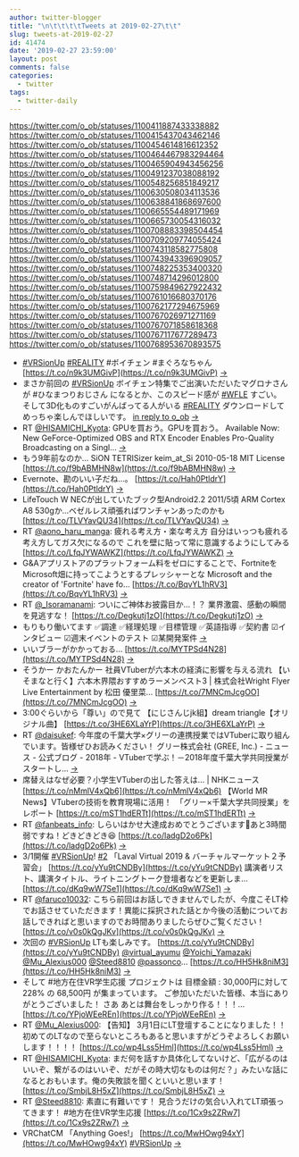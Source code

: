 ```yaml
---
author: twitter-blogger
title: "\n\t\t\t\tTweets at 2019-02-27\t\t"
slug: tweets-at-2019-02-27
id: 41474
date: '2019-02-27 23:59:00'
layout: post
comments: false
categories:
  - twitter
tags:
  - twitter-daily
---
```


https://twitter.com/o_ob/statuses/1100411887433338882 https://twitter.com/o_ob/statuses/1100415437043462146 https://twitter.com/o_ob/statuses/1100454614816612352 https://twitter.com/o_ob/statuses/1100464467983294464 https://twitter.com/o_ob/statuses/1100465904943456256 https://twitter.com/o_ob/statuses/1100491237038088192 https://twitter.com/o_ob/statuses/1100548256851849217 https://twitter.com/o_ob/statuses/1100630508034113536 https://twitter.com/o_ob/statuses/1100638841868697600 https://twitter.com/o_ob/statuses/1100665554489171969 https://twitter.com/o_ob/statuses/1100665730054316032 https://twitter.com/o_ob/statuses/1100708883398504454 https://twitter.com/o_ob/statuses/1100709209774055424 https://twitter.com/o_ob/statuses/1100743118582775808 https://twitter.com/o_ob/statuses/1100743943396909057 https://twitter.com/o_ob/statuses/1100748225353400320 https://twitter.com/o_ob/statuses/1100748714296012800 https://twitter.com/o_ob/statuses/1100759849627922432 https://twitter.com/o_ob/statuses/1100761016680370176 https://twitter.com/o_ob/statuses/1100762177294675969 https://twitter.com/o_ob/statuses/1100767026971271169 https://twitter.com/o_ob/statuses/1100767071858618368 https://twitter.com/o_ob/statuses/1100767117677289473 https://twitter.com/o_ob/statuses/1100768953670893575  

*   [#VRSionUp](https://twitter.com/search?q=%23VRSionUp&src=hash) [#REALITY](https://twitter.com/search?q=%23REALITY&src=hash) #ボイチェン #まぐろなちゃん [https://t.co/n9k3UMGivP](https://t.co/n9k3UMGivP) [->](https://twitter.com/o_ob/statuses/1100411887433338882)
*   まさか前回の [#VRSionUp](https://twitter.com/search?q=%23VRSionUp&src=hash) ボイチェン特集でご出演いただいたマグロナさんが #ひなまつりおじさん になるとか、このスピード感が [#WFLE](https://twitter.com/search?q=%23WFLE&src=hash) すごい。 そして3D化ものすごいがんばってる人がいる [#REALITY](https://twitter.com/search?q=%23REALITY&src=hash) ダウンロードしてめっちゃ楽しんでほしいです。 [in reply to o_ob](https://twitter.com/o_ob/statuses/1100411887433338882) [->](https://twitter.com/o_ob/statuses/1100415437043462146)
*   RT [@HISAMICHI_Kyota](https://twitter.com/HISAMICHI_Kyota): GPUを買おう。GPUを買おう。 Available Now: New GeForce-Optimized OBS and RTX Encoder Enables Pro-Quality Broadcasting on a Singl… [->](https://twitter.com/o_ob/statuses/1100454614816612352)
*   もう9年前なのか... SiON TETRISizer keim_at_Si 2010-05-18 MIT License [https://t.co/f9bABMHN8w](https://t.co/f9bABMHN8w) [->](https://twitter.com/o_ob/statuses/1100464467983294464)
*   Evernote、勘のいい子だね…。 [https://t.co/Hah0PtldrY](https://t.co/Hah0PtldrY) [->](https://twitter.com/o_ob/statuses/1100465904943456256)
*   LifeTouch W NECが出していたブック型Android2.2 2011/5頃 ARM Cortex A8 530gか...ベゼルレス頑張ればワンチャンあったのかも [https://t.co/TLVYavQU34](https://t.co/TLVYavQU34) [->](https://twitter.com/o_ob/statuses/1100491237038088192)
*   RT [@aono_haru_manga](https://twitter.com/aono_haru_manga): 疲れる考え方・楽な考え方 自分はいっつも疲れる考え方してガス欠になるので これを壁に貼って常に意識するようにしてみる [https://t.co/LfqJYWAWKZ](https://t.co/LfqJYWAWKZ) [->](https://twitter.com/o_ob/statuses/1100548256851849217)
*   G&Aアプリストアのプラットフォーム料をゼロにすることで、FortniteをMicrosoft畑に持ってこようとするプレッシャーとな Microsoft and the creator of 'Fortnite' have fo… [https://t.co/BqvYL1hRV3](https://t.co/BqvYL1hRV3) [->](https://twitter.com/o_ob/statuses/1100630508034113536)
*   RT [@_Isoramanami](https://twitter.com/_Isoramanami): ついにご神体お披露目か…！？ 業界激震、感動の瞬間を見逃すな！ [https://t.co/Degkutj1zO](https://t.co/Degkutj1zO) [->](https://twitter.com/o_ob/statuses/1100638841868697600)
*   もりもり働いてます ✅調達 ✅経理処理 ✅目標管理 ✅英語指導 ✅契約書 ☑インタビュー ☑週末イベントのテスト ☑某開発案件 [->](https://twitter.com/o_ob/statuses/1100665554489171969)
*   いいブラーがかかっておる… [https://t.co/MYTPSd4N28](https://t.co/MYTPSd4N28) [->](https://twitter.com/o_ob/statuses/1100665730054316032)
*   そうかー かおたんかー 社員VTuberが六本木の経済に影響を与える流れ 【いそまなと行く】六本木界隈おすすめラーメンベスト3 | 株式会社Wright Flyer Live Entertainment by 松田 優里菜… [https://t.co/7MNCmJcgOO](https://t.co/7MNCmJcgOO) [->](https://twitter.com/o_ob/statuses/1100708883398504454)
*   3:00ぐらいから「尊い」ので見て 【にじさんじjk組】dream triangle【オリジナル曲】 [https://t.co/3HE6XLaYrP](https://t.co/3HE6XLaYrP) [->](https://twitter.com/o_ob/statuses/1100709209774055424)
*   RT [@daisukef](https://twitter.com/daisukef): 今年度の千葉大学×グリーの連携授業ではVTuberに取り組んでいます。皆様ぜひお読みください！ グリー株式会社 (GREE, Inc.) - ニュース - 公式ブログ - 2018年 - VTuberで学ぶ！－2018年度千葉大学共同授業がスタートし… [->](https://twitter.com/o_ob/statuses/1100743118582775808)
*   席替えはなぜ必要？小学生VTuberの出した答えは… | NHKニュース [https://t.co/nMmlV4xQb6](https://t.co/nMmlV4xQb6) 【World MR News】VTuberの技術を教育現場に活用！　「グリー×千葉大学共同授業」をレポート [https://t.co/mST1hdERTt](https://t.co/mST1hdERTt) [->](https://twitter.com/o_ob/statuses/1100743943396909057)
*   RT [@fanbeats_info](https://twitter.com/fanbeats_info): しらいはかせ大達成おめでとうございます🎉あと3時間弱ですね！どきどきどき😆 [https://t.co/ladgD2o6Pk](https://t.co/ladgD2o6Pk) [->](https://twitter.com/o_ob/statuses/1100748225353400320)
*   3/1開催 [#VRSionUp](https://twitter.com/search?q=%23VRSionUp&src=hash)! [#2](https://twitter.com/search?q=%232&src=hash) 「Laval Virtual 2019 & バーチャルマーケット２予習会」 [https://t.co/yYu9tCNDBy](https://t.co/yYu9tCNDBy) 講演者リスト、講演タイトル、ライトニングトーク登壇者などを更新しま… [https://t.co/dKq9wW7Se1](https://t.co/dKq9wW7Se1) [->](https://twitter.com/o_ob/statuses/1100748714296012800)
*   RT [@faruco10032](https://twitter.com/faruco10032): こちら前回はお話しできませんでしたが、今度こそLT枠でお話させていただきます！異能に採択された話とか今後の活動についてお話しできればと思いますのでお時間ありましたらぜひご覧ください！ [https://t.co/v0s0kQgJKv](https://t.co/v0s0kQgJKv) [->](https://twitter.com/o_ob/statuses/1100759849627922432)
*   次回の [#VRSionUp](https://twitter.com/search?q=%23VRSionUp&src=hash) LTも楽しみです。 [https://t.co/yYu9tCNDBy](https://t.co/yYu9tCNDBy) [@virtual_ayumu](https://twitter.com/virtual_ayumu) [@Yoichi_Yamazaki](https://twitter.com/Yoichi_Yamazaki) [@Mu_Alexius000](https://twitter.com/Mu_Alexius000) [@Steed8810](https://twitter.com/Steed8810) [@passonco](https://twitter.com/passonco)… [https://t.co/HH5Hk8niM3](https://t.co/HH5Hk8niM3) [->](https://twitter.com/o_ob/statuses/1100761016680370176)
*   そして #地方在住VR学生応援 プロジェクトは 目標金額 : 30,000円に対して 228% の 68,500円 が集まっています。 ご参加いただいた皆様、本当にありがとうございました！ さあ あとは舞台をしっかり作る！！！… [https://t.co/YPjoWEeREn](https://t.co/YPjoWEeREn) [->](https://twitter.com/o_ob/statuses/1100762177294675969)
*   RT [@Mu_Alexius000](https://twitter.com/Mu_Alexius000): 【告知】 3月1日にLT登壇することになりました！！ 初めてのLTなので至らないところもあると思いますがどうぞよろしくお願いします！！！！ [https://t.co/wp4Lss5Hml](https://t.co/wp4Lss5Hml) [->](https://twitter.com/o_ob/statuses/1100767026971271169)
*   RT [@HISAMICHI_Kyota](https://twitter.com/HISAMICHI_Kyota): まだ何を話すか具体化してないけど、「広がるのはいいぞ、繋がるのはいいぞ、だがその時大切なものは何だ？」みたいな話になるとおもいます。俺の失敗談を聞くといいと思います！ [https://t.co/SmbjL8H5xZ](https://t.co/SmbjL8H5xZ) [->](https://twitter.com/o_ob/statuses/1100767071858618368)
*   RT [@Steed8810](https://twitter.com/Steed8810): 素直に有難いです！ 見合うだけの気合い入れてLT頑張ってきます！ #地方在住VR学生応援 [https://t.co/1Cx9s2ZRw7](https://t.co/1Cx9s2ZRw7) [->](https://twitter.com/o_ob/statuses/1100767117677289473)
*   VRChatCM 「Anything Goes!」 [https://t.co/MwHOwg94xY](https://t.co/MwHOwg94xY) [#VRSionUp](https://twitter.com/search?q=%23VRSionUp&src=hash) [->](https://twitter.com/o_ob/statuses/1100768953670893575)